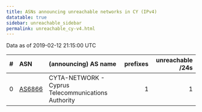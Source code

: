 ```yaml
---
title: ASNs announcing unreachable networks in CY (IPv4)
datatable: true
sidebar: unreachable_sidebar
permalink: unreachable_cy-v4.html
---
```


Data as of 2019-02-12 21:15:00 UTC


<div class="datatable-begin"></div>

|   # | ASN                                  | (announcing) AS name                               |   prefixes |   unreachable /24s |
|----:|:-------------------------------------|:---------------------------------------------------|-----------:|-------------------:|
|   0 | [AS6866](unreachable_AS6866-v4.html) | CYTA-NETWORK - Cyprus Telecommunications Authority |          1 |                  1 |

<div class="datatable-end"></div>